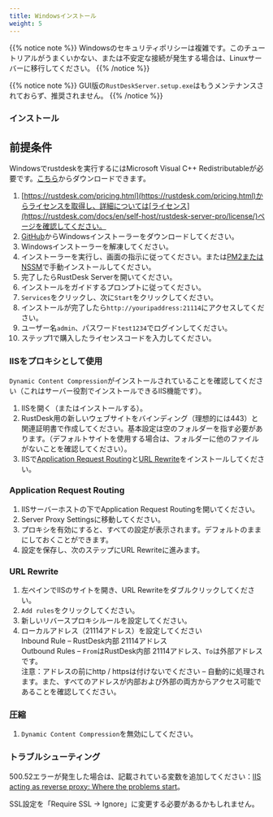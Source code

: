```yaml
---
title: Windowsインストール
weight: 5
---
```


{{% notice note %}}
Windowsのセキュリティポリシーは複雑です。このチュートリアルがうまくいかない、または不安定な接続が発生する場合は、Linuxサーバーに移行してください。
{{% /notice %}}

{{% notice note %}}
GUI版の`RustDeskServer.setup.exe`はもうメンテナンスされておらず、推奨されません。
{{% /notice %}}

### インストール

## 前提条件
Windowsでrustdeskを実行するにはMicrosoft Visual C++ Redistributableが必要です。[こちら](https://learn.microsoft.com/en-us/cpp/windows/latest-supported-vc-redist)からダウンロードできます。

1. [https://rustdesk.com/pricing.html](https://rustdesk.com/pricing.html)からライセンスを取得し、詳細については[ライセンス](https://rustdesk.com/docs/en/self-host/rustdesk-server-pro/license/)ページを確認してください。
2. [GitHub](https://github.com/rustdesk/rustdesk-server-pro/releases/latest)からWindowsインストーラーをダウンロードしてください。
3. Windowsインストーラーを解凍してください。
4. インストーラーを実行し、画面の指示に従ってください。または[PM2またはNSSM](https://rustdesk.com/docs/en/self-host/rustdesk-server-oss/windows/)で手動インストールしてください。
5. 完了したらRustDesk Serverを開いてください。
6. インストールをガイドするプロンプトに従ってください。
7. `Services`をクリックし、次に`Start`をクリックしてください。
8. インストールが完了したら`http://youripaddress:21114`にアクセスしてください。
9. ユーザー名`admin`、パスワード`test1234`でログインしてください。
10. ステップ1で購入したライセンスコードを入力してください。

### IISをプロキシとして使用

`Dynamic Content Compression`がインストールされていることを確認してください（これはサーバー役割でインストールできるIIS機能です）。
1. IISを開く（またはインストールする）。
2. RustDesk用の新しいウェブサイトをバインディング（理想的には443）と関連証明書で作成してください。基本設定は空のフォルダーを指す必要があります。（デフォルトサイトを使用する場合は、フォルダーに他のファイルがないことを確認してください）。
3. IISで[Application Request Routing](https://www.iis.net/downloads/microsoft/application-request-routing)と[URL Rewrite](https://learn.microsoft.com/en-us/iis/extensions/url-rewrite-module/using-the-url-rewrite-module)をインストールしてください。

### Application Request Routing

1. IISサーバーホストの下でApplication Request Routingを開いてください。
2. Server Proxy Settingsに移動してください。
3. プロキシを有効にすると、すべての設定が表示されます。デフォルトのままにしておくことができます。
4. 設定を保存し、次のステップにURL Rewriteに進みます。

### URL Rewrite

1. 左ペインでIISのサイトを開き、URL Rewriteをダブルクリックしてください。
2. `Add rules`をクリックしてください。
3. 新しいリバースプロキシルールを設定してください。
4. ローカルアドレス（21114アドレス）を設定してください\
Inbound Rule – RustDesk内部 21114アドレス\
Outbound Rules – `From`はRustDesk内部 21114アドレス、`To`は外部アドレスです。\
注意：アドレスの前にhttp / httpsは付けないでください – 自動的に処理されます。また、すべてのアドレスが内部および外部の両方からアクセス可能であることを確認してください。

### 圧縮

1. `Dynamic Content Compression`を無効にしてください。

### トラブルシューティング

500.52エラーが発生した場合は、記載されている変数を追加してください：[IIS acting as reverse proxy: Where the problems start](https://techcommunity.microsoft.com/t5/iis-support-blog/iis-acting-as-reverse-proxy-where-the-problems-start/ba-p/846259)。

SSL設定を「Require SSL → Ignore」に変更する必要があるかもしれません。